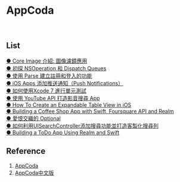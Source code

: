 # AppCoda

<br />

List
--------------
[● Core Image 介紹: 圖像濾鏡應用 ](https://github.com/rocooshiang/AppCoda_CoreImage)<br/>
[● 初探 NSOperation 和 Dispatch Queues](https://github.com/rocooshiang/AppCoda_NSOperation-DispatchQueue)<br/>
[● 使用 Parse 建立註冊和登入的功能](https://github.com/rocooshiang/AppCoda_Parse)<br/>
[● iOS Apps 添加推送通知（Push Notifications）](https://github.com/rocooshiang/AppCoda_Notification)<br/>
[● 如何使用Xcode 7 進行單元測試](https://github.com/rocooshiang/AppCoda_UnitTest)<br/>
[● 使用 YouTube API 打造影音搜尋 App](https://github.com/rocooshiang/AppCoda_Youtube)<br/>
[● How To Create an Expandable Table View in iOS](https://github.com/rocooshiang/AppCoda_ExpandableUITableView)<br/>
[● Building a Coffee Shop App with Swift, Foursquare API and Realm](https://github.com/rocooshiang/AppCoda_NeighborhoodCoffeeShop)<br/>
[● 愛恨交織的 Optional](https://github.com/rocooshiang/AppCoda_Optional)<br/>
[● 如何利用UISearchController添加搜尋功能並打造客製化搜尋列](https://github.com/rocooshiang/AppCoda_SearchBar)<br/>
[● Building a ToDo App Using Realm and Swift](https://github.com/rocooshiang/AppCoda_Realm)<br/>


Reference
--------------

1. [AppCoda](http://www.appcoda.com)
2. [AppCoda中文版](http://www.appcoda.com.tw)







